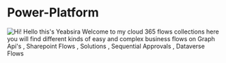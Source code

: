 # Power-Platform
![Hi!](https://github.com/user-attachments/assets/bcf20c8c-b0de-4d13-ba9d-6da3f2942149)
Hello this's Yeabsira 
Welcome to my cloud 365 flows collections here you will find different kinds of easy and complex business flows on Graph Api's , Sharepoint Flows , Solutions , Sequential Approvals , Dataverse Flows
